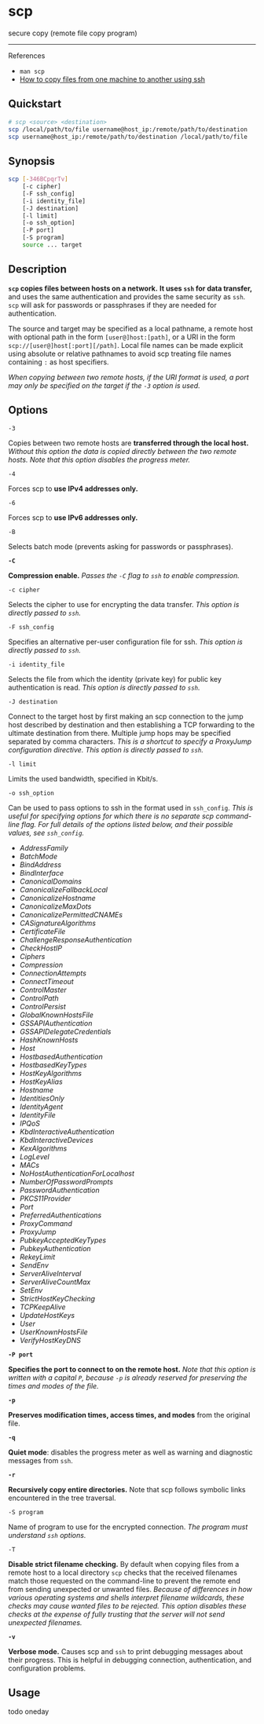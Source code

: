 # scp

secure copy (remote file copy program)

---

References

-   `man scp`
-   [How to copy files from one machine to another using ssh](https://unix.stackexchange.com/questions/106480/how-to-copy-files-from-one-machine-to-another-using-ssh)

## Quickstart

```bash
# scp <source> <destination>
scp /local/path/to/file username@host_ip:/remote/path/to/destination
scp username@host_ip:/remote/path/to/destination /local/path/to/file
```

## Synopsis

```bash
scp [-346BCpqrTv]
    [-c cipher]
    [-F ssh_config]
    [-i identity_file]
    [-J destination]
    [-l limit]
    [-o ssh_option]
    [-P port]
    [-S program]
    source ... target
```

## Description

**`scp` copies files between hosts on a network.**
**It uses `ssh` for data transfer,**
and uses the same authentication
and provides the same security as `ssh`.
`scp` will ask for passwords or passphrases
if they are needed for authentication.

The source and target may be specified as a local pathname,
a remote host with optional path in the form `[user@]host:[path]`,
or a URI in the form `scp://[user@]host[:port][/path]`.
Local file names can be made explicit using absolute or relative pathnames
to avoid scp treating file names containing `:` as host specifiers.

_When copying between two remote hosts,_
_if the URI format is used,_
_a port may only be specified on the target_
_if the `-3` option is used._

## Options

`-3`

Copies between two remote hosts are **transferred through the local host.**
_Without this option the data is copied directly between the two remote hosts._
_Note that this option disables the progress meter._

`-4`

Forces scp to **use IPv4 addresses only.**

`-6`

Forces scp to **use IPv6 addresses only.**

`-B`

Selects batch mode (prevents asking for passwords or passphrases).

**`-C`**

**Compression enable.**
_Passes the `-C` flag to `ssh` to enable compression._

`-c cipher`

Selects the cipher to use for encrypting the data transfer.
_This option is directly passed to `ssh`._

`-F ssh_config`

Specifies an alternative per-user configuration file for ssh.
_This option is directly passed to `ssh`._

`-i identity_file`

Selects the file from which the identity (private key)
for public key authentication is read.
_This option is directly passed to `ssh`._

`-J destination`

Connect to the target host by first making an scp connection
to the jump host described by destination
and then establishing a TCP forwarding to the ultimate destination from there.
Multiple jump hops may be specified separated by comma characters.
_This is a shortcut to specify a ProxyJump configuration directive._
_This option is directly passed to `ssh`._

`-l limit`

Limits the used bandwidth, specified in Kbit/s.

`-o ssh_option`

Can be used to pass options to ssh in the format used in `ssh_config`.
_This is useful for specifying options for which there is no separate scp command-line flag._
_For full details of the options listed below,_
_and their possible values, see `ssh_config`._

-   _AddressFamily_
-   _BatchMode_
-   _BindAddress_
-   _BindInterface_
-   _CanonicalDomains_
-   _CanonicalizeFallbackLocal_
-   _CanonicalizeHostname_
-   _CanonicalizeMaxDots_
-   _CanonicalizePermittedCNAMEs_
-   _CASignatureAlgorithms_
-   _CertificateFile_
-   _ChallengeResponseAuthentication_
-   _CheckHostIP_
-   _Ciphers_
-   _Compression_
-   _ConnectionAttempts_
-   _ConnectTimeout_
-   _ControlMaster_
-   _ControlPath_
-   _ControlPersist_
-   _GlobalKnownHostsFile_
-   _GSSAPIAuthentication_
-   _GSSAPIDelegateCredentials_
-   _HashKnownHosts_
-   _Host_
-   _HostbasedAuthentication_
-   _HostbasedKeyTypes_
-   _HostKeyAlgorithms_
-   _HostKeyAlias_
-   _Hostname_
-   _IdentitiesOnly_
-   _IdentityAgent_
-   _IdentityFile_
-   _IPQoS_
-   _KbdInteractiveAuthentication_
-   _KbdInteractiveDevices_
-   _KexAlgorithms_
-   _LogLevel_
-   _MACs_
-   _NoHostAuthenticationForLocalhost_
-   _NumberOfPasswordPrompts_
-   _PasswordAuthentication_
-   _PKCS11Provider_
-   _Port_
-   _PreferredAuthentications_
-   _ProxyCommand_
-   _ProxyJump_
-   _PubkeyAcceptedKeyTypes_
-   _PubkeyAuthentication_
-   _RekeyLimit_
-   _SendEnv_
-   _ServerAliveInterval_
-   _ServerAliveCountMax_
-   _SetEnv_
-   _StrictHostKeyChecking_
-   _TCPKeepAlive_
-   _UpdateHostKeys_
-   _User_
-   _UserKnownHostsFile_
-   _VerifyHostKeyDNS_

**`-P port`**

**Specifies the port to connect to on the remote host.**
_Note that this option is written with a capital `P`,_
_because `-p` is already reserved_
_for preserving the times and modes of the file._

**`-p`**

**Preserves modification times, access times, and modes**
from the original file.

**`-q`**

**Quiet mode**: disables the progress meter
as well as warning and diagnostic messages from `ssh`.

**`-r`**

**Recursively copy entire directories.**
Note that scp follows symbolic links encountered in the tree traversal.

`-S program`

Name of program to use for the encrypted connection.
_The program must understand `ssh` options._

`-T`

**Disable strict filename checking.**
By default when copying files
from a remote host to a local directory
`scp` checks that the received filenames match
those requested on the command-line
to prevent the remote end from sending unexpected or unwanted files.
_Because of differences_
_in how various operating systems and shells interpret filename wildcards,_
_these checks may cause wanted files to be rejected._
_This option disables these checks_
_at the expense of fully trusting that_
_the server will not send unexpected filenames._

**`-v`**

**Verbose mode.**
Causes scp and `ssh` to print debugging messages about their progress. This is helpful in debugging connection, authentication, and configuration problems.

## Usage

todo oneday
